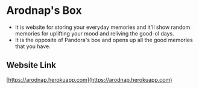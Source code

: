 # Arodnap's Box
* It is website for storing your everyday memories and it'll show random memories for uplifting your mood and reliving the good-ol days.
* It is the opposite of Pandora's box and opens up all the good memories that you have.
## Website Link
[https://arodnap.herokuapp.com](https://arodnap.herokuapp.com)
